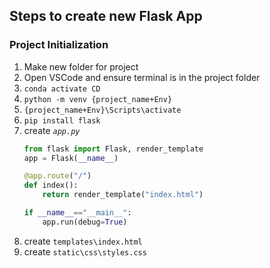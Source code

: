 ## Steps to create new Flask App

### Project Initialization

1. Make new folder for project
2. Open VSCode and ensure terminal is in the project folder
3. `conda activate CD`
4. `python -m venv {project_name+Env}`
5. `{project_name+Env}\Scripts\activate`
6. `pip install flask`
7. create _`app.py`_
	```python
	from flask import Flask, render_template
	app = Flask(__name__)
	
	@app.route("/")
	def index():
		return render_template("index.html")

	if __name__=="__main__":
		app.run(debug=True)
	```
8. create `templates\index.html`
9. create `static\css\styles.css`
<!--stackedit_data:
eyJoaXN0b3J5IjpbMTA4OTEzMDYxLDI0MjI4MzYyNF19
-->